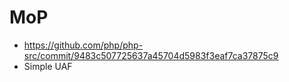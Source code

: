 # MoP

- https://github.com/php/php-src/commit/9483c507725637a45704d5983f3eaf7ca37875c9
- Simple UAF
